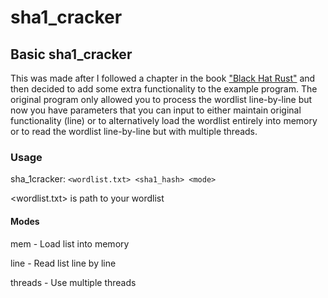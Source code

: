 # sha1_cracker
## Basic sha1_cracker
This was made after I followed a chapter in the book ["Black Hat Rust"](https://kerkour.com/black-hat-rust) and then decided to add some extra functionality to the example program. The original program only allowed you to process the wordlist line-by-line but now you have parameters that you can input to either maintain original functionality (line) or to alternatively load the wordlist entirely into memory or to read the wordlist line-by-line but with multiple threads. 

### Usage
sha_1cracker: `<wordlist.txt> <sha1_hash> <mode>`

<wordlist.txt> is path to your wordlist

#### Modes
mem - Load list into memory

line - Read list line by line

threads - Use multiple threads
